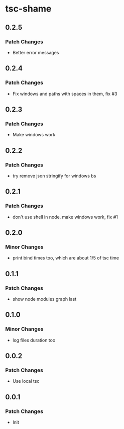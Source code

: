 # tsc-shame

## 0.2.5

### Patch Changes

- Better error messages

## 0.2.4

### Patch Changes

- Fix windows and paths with spaces in them, fix #3

## 0.2.3

### Patch Changes

- Make windows work

## 0.2.2

### Patch Changes

- try remove json stringify for windows bs

## 0.2.1

### Patch Changes

- don't use shell in node, make windows work, fix #1

## 0.2.0

### Minor Changes

- print bind times too, which are about 1/5 of tsc time

## 0.1.1

### Patch Changes

- show node modules graph last

## 0.1.0

### Minor Changes

- log files duration too

## 0.0.2

### Patch Changes

- Use local tsc

## 0.0.1

### Patch Changes

- Init
